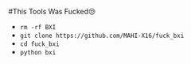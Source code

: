 #This Tools Was Fucked😒

- `rm -rf BXI`
- `git clone https://github.com/MAHI-X16/fuck_bxi `
- `cd fuck_bxi`
- `python bxi`
